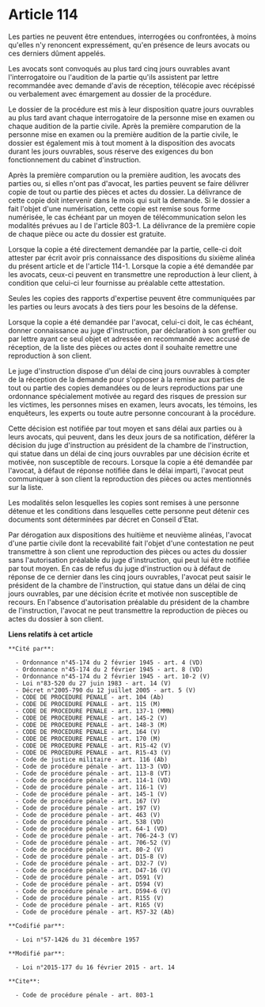 # Article 114

Les parties ne peuvent être entendues, interrogées ou confrontées, à moins qu'elles n'y renoncent expressément, qu'en
présence de leurs avocats ou ces derniers dûment appelés. 

Les avocats sont convoqués au plus tard cinq jours ouvrables avant l'interrogatoire ou l'audition de la partie qu'ils
assistent par lettre recommandée avec demande d'avis de réception, télécopie avec récépissé ou verbalement avec émargement au
dossier de la procédure. 

Le dossier de la procédure est mis à leur disposition quatre jours ouvrables au plus tard avant chaque interrogatoire de la
personne mise en examen ou chaque audition de la partie civile. Après la première comparution de la personne mise en examen
ou la première audition de la partie civile, le dossier est également mis à tout moment à la disposition des avocats durant
les jours ouvrables, sous réserve des exigences du bon fonctionnement du cabinet d'instruction. 

Après la première comparution ou la première audition, les avocats des parties ou, si elles n'ont pas d'avocat, les parties
peuvent se faire délivrer copie de tout ou partie des pièces et actes du dossier. La délivrance de cette copie doit
intervenir dans le mois qui suit la demande. Si le dossier a fait l'objet d'une numérisation, cette copie est remise sous
forme numérisée, le cas échéant par un moyen de télécommunication selon les modalités prévues au I de l'article 803-1. La
délivrance de la première copie de chaque pièce ou acte du dossier est gratuite. 

Lorsque la copie a été directement demandée par la partie, celle-ci doit attester par écrit avoir pris connaissance des
dispositions du sixième alinéa du présent article et de l'article 114-1. Lorsque la copie a été demandée par les avocats,
ceux-ci peuvent en transmettre une reproduction à leur client, à condition que celui-ci leur fournisse au préalable cette
attestation. 

Seules les copies des rapports d'expertise peuvent être communiquées par les parties ou leurs avocats à des tiers pour les
besoins de la défense. 

Lorsque la copie a été demandée par l'avocat, celui-ci doit, le cas échéant, donner connaissance au juge d'instruction, par
déclaration à son greffier ou par lettre ayant ce seul objet et adressée en recommandé avec accusé de réception, de la liste
des pièces ou actes dont il souhaite remettre une reproduction à son client. 

Le juge d'instruction dispose d'un délai de cinq jours ouvrables à compter de la réception de la demande pour s'opposer à la
remise aux parties de tout ou partie des copies demandées ou de leurs reproductions par une ordonnance spécialement motivée
au regard des risques de pression sur les victimes, les personnes mises en examen, leurs avocats, les témoins, les
enquêteurs, les experts ou toute autre personne concourant à la procédure. 

Cette décision est notifiée par tout moyen et sans délai aux parties ou à leurs avocats, qui peuvent, dans les deux jours de
sa notification, déférer la décision du juge d'instruction au président de la chambre de l'instruction, qui statue dans un
délai de cinq jours ouvrables par une décision écrite et motivée, non susceptible de recours. Lorsque la copie a été demandée
par l'avocat, à défaut de réponse notifiée dans le délai imparti, l'avocat peut communiquer à son client la reproduction des
pièces ou actes mentionnés sur la liste. 

Les modalités selon lesquelles les copies sont remises à une personne détenue et les conditions dans lesquelles cette
personne peut détenir ces documents sont déterminées par décret en Conseil d'Etat. 

Par dérogation aux dispositions des huitième et neuvième alinéas, l'avocat d'une partie civile dont la recevabilité fait
l'objet d'une contestation ne peut transmettre à son client une reproduction des pièces ou actes du dossier sans
l'autorisation préalable du juge d'instruction, qui peut lui être notifiée par tout moyen. En cas de refus du juge
d'instruction ou à défaut de réponse de ce dernier dans les cinq jours ouvrables, l'avocat peut saisir le président de la
chambre de l'instruction, qui statue dans un délai de cinq jours ouvrables, par une décision écrite et motivée non
susceptible de recours. En l'absence d'autorisation préalable du président de la chambre de l'instruction, l'avocat ne peut
transmettre la reproduction de pièces ou actes du dossier à son client.

**Liens relatifs à cet article**

	**Cité par**:

	  - Ordonnance n°45-174 du 2 février 1945 - art. 4 (VD)
	  - Ordonnance n°45-174 du 2 février 1945 - art. 8 (VD)
	  - Ordonnance n°45-174 du 2 février 1945 - art. 10-2 (V)
	  - Loi n°83-520 du 27 juin 1983 - art. 14 (V)
	  - Décret n°2005-790 du 12 juillet 2005 - art. 5 (V)
	  - CODE DE PROCEDURE PENALE - art. 104 (Ab)
	  - CODE DE PROCEDURE PENALE - art. 115 (M)
	  - CODE DE PROCEDURE PENALE - art. 137-1 (MMN)
	  - CODE DE PROCEDURE PENALE - art. 145-2 (V)
	  - CODE DE PROCEDURE PENALE - art. 148-3 (M)
	  - CODE DE PROCEDURE PENALE - art. 164 (V)
	  - CODE DE PROCEDURE PENALE - art. 170 (M)
	  - CODE DE PROCEDURE PENALE - art. R15-42 (V)
	  - CODE DE PROCEDURE PENALE - art. R15-43 (V)
	  - Code de justice militaire - art. 116 (Ab)
	  - Code de procédure pénale - art. 113-3 (VD)
	  - Code de procédure pénale - art. 113-8 (VT)
	  - Code de procédure pénale - art. 114-1 (VD)
	  - Code de procédure pénale - art. 116-1 (V)
	  - Code de procédure pénale - art. 145-1 (V)
	  - Code de procédure pénale - art. 167 (V)
	  - Code de procédure pénale - art. 197 (V)
	  - Code de procédure pénale - art. 463 (V)
	  - Code de procédure pénale - art. 538 (VD)
	  - Code de procédure pénale - art. 64-1 (VD)
	  - Code de procédure pénale - art. 706-24-3 (V)
	  - Code de procédure pénale - art. 706-52 (V)
	  - Code de procédure pénale - art. 80-2 (V)
	  - Code de procédure pénale - art. D15-8 (V)
	  - Code de procédure pénale - art. D32-7 (V)
	  - Code de procédure pénale - art. D47-16 (V)
	  - Code de procédure pénale - art. D591 (V)
	  - Code de procédure pénale - art. D594 (V)
	  - Code de procédure pénale - art. D594-6 (V)
	  - Code de procédure pénale - art. R155 (V)
	  - Code de procédure pénale - art. R165 (V)
	  - Code de procédure pénale - art. R57-32 (Ab)

	**Codifié par**:

	  - Loi n°57-1426 du 31 décembre 1957

	**Modifié par**:

	  - Loi n°2015-177 du 16 février 2015 - art. 14

	**Cite**:

	  - Code de procédure pénale - art. 803-1
